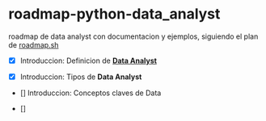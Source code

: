 # roadmap-python-data_analyst

roadmap de data analyst con documentacion y ejemplos, siguiendo el plan de [roadmap.sh](https://roadmap.sh/data-analyst)

- [X] Introduccion: Definicion de [**Data Analyst**](/Teoria/1%20-%20Introduccion/Intro.md)


- [X] Introduccion: Tipos de **Data Analyst**

- [] Introduccion: Conceptos claves de Data

- [] 